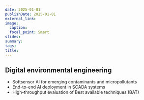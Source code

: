 ```yaml
---
date: 2025-01-01
publishDate: 2025-01-01
external_link:
image:
  caption: 
  focal_point: Smart
slides: 
summary: 
tags:
title: 
---
```

## Digital environmental engineering

-	Softsensor AI for emerging contaminants and micropollutants
-	End-to-end AI deployment in SCADA systems 
-	High-throughput evaluation of Best available techniques (BAT)
